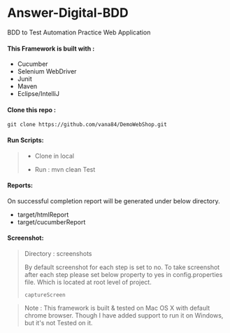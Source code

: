 # Answer-Digital-BDD

BDD to Test Automation Practice Web Application

#### This Framework is built with :

* Cucumber
* Selenium WebDriver
* Junit 
* Maven
* Eclipse/IntelliJ


#### Clone this repo :
```github
git clone https://github.com/vana84/DemoWebShop.git
```

#### Run Scripts:
> * Clone in local
> 
> * Run : mvn clean Test

#### Reports: 
On successful completion report will be generated under below directory.
* target/htmlReport
* target/cucumberReport

#### Screenshot:
> Directory : screenshots 
> 
> By default screenshot for each step is set to no. To take screenshot after each step please set below property to yes in config.properties file. Which is located at root level of project.
> ````
> captureScreen
> ````


>Note : This framework is built & tested on Mac OS X with default chrome browser. Though I have added support to run it on Windows, but it's not Tested on it.